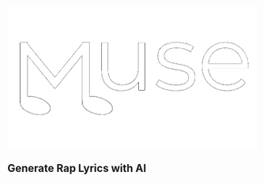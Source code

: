 ![alt text](https://github.com/kamranmajid41/muse/blob/main/muse.png)
## Generate Rap Lyrics with AI 
